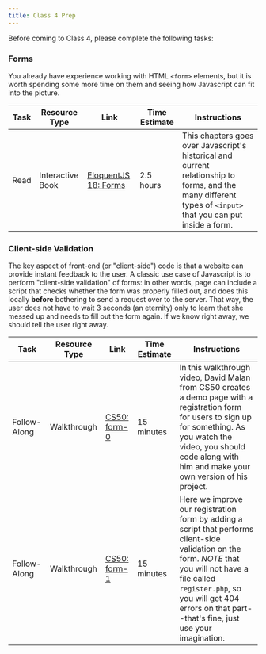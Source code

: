 ```yaml
---
title: Class 4 Prep
---
```


Before coming to Class 4, please complete the following tasks:

### Forms

You already have experience working with HTML `<form>` elements, but it is worth spending some more time on them and seeing how Javascript can fit into the picture.

Task | Resource Type | Link | Time Estimate | Instructions
-----|---------------|------|---------------|--------------
Read | Interactive Book | [EloquentJS 18: Forms][eloquent18] | 2.5 hours | This chapters goes over Javascript's historical and current relationship to forms, and the many different types of `<input>` that you can put inside a form.


### Client-side Validation

The key aspect of front-end (or "client-side") code is that a website can provide instant feedback to the user. A classic use case of Javascript is to perform "client-side validation" of forms: in other words, page can include a script that checks whether the form was properly filled out, and does this locally **before** bothering to send a request over to the server. That way, the user does not have to wait 3 seconds (an eternity) only to learn that she messed up and needs to fill out the form again. If we know right away, we should tell the user right away.

Task | Resource Type | Link | Time Estimate | Instructions
-----|---------------|------|---------------|--------------
Follow-Along | Walkthrough | [CS50: form-0][form-0] | 15 minutes | In this walkthrough video, David Malan from CS50 creates a demo page with a registration form for users to sign up for something. As you watch the video, you should code along with him and make your own version of his project.
Follow-Along | Walkthrough | [CS50: form-1][form-1] | 15 minutes | Here we improve our registration form by adding a script that performs client-side validation on the form. *NOTE* that you will not have a file called `register.php`, so you will get 404 errors on that part--that's fine, just use your imagination.

[eloquent18]: http://eloquentjavascript.net/18_forms.html
[form-0]: https://www.youtube.com/watch?v=U7W2U8qRI3I&list=PLhQjrBD2T382FjybRNOXyEdsjP9CNKJgb&index=7
[form-1]: https://www.youtube.com/watch?v=r2iaKDH79oQ&index=8&list=PLhQjrBD2T382FjybRNOXyEdsjP9CNKJgb
[form-2]: https://www.youtube.com/watch?v=eViManaIKkQ&index=9&list=PLhQjrBD2T382FjybRNOXyEdsjP9CNKJgb
